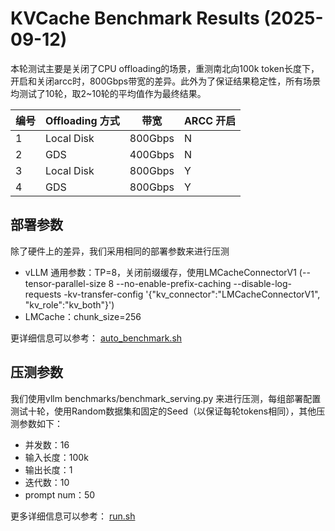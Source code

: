 # KVCache Benchmark Results (2025-09-12)

本轮测试主要是关闭了CPU offloading的场景，重测南北向100k token长度下，开启和关闭arcc时，800Gbps带宽的差异。此外为了保证结果稳定性，所有场景均测试了10轮，取2~10轮的平均值作为最终结果。


| 编号| Offloading 方式 |  带宽  |     ARCC 开启     |
| --- | ----------- | ----- | -------------------- |
| 1  |   Local Disk |  800Gbps      |       N      |
| 2  |   GDS        |  400Gbps      |       N      |
| 3  |   Local Disk        |  800Gbps      |       Y      |
| 4  |   GDS        |  800Gbps      |       Y      |


## 部署参数

除了硬件上的差异，我们采用相同的部署参数来进行压测

- vLLM 通用参数：TP=8，关闭前缀缓存，使用LMCacheConnectorV1 (--tensor-parallel-size 8 --no-enable-prefix-caching --disable-log-requests -kv-transfer-config '{\"kv_connector\":\"LMCacheConnectorV1\", \"kv_role\":\"kv_both\"}')
- LMCache：chunk_size=256

更详细信息可以参考： [auto_benchmark.sh](../tools/auto_benchmark.sh)

## 压测参数

我们使用vllm benchmarks/benchmark_serving.py 来进行压测，每组部署配置测试十轮，使用Random数据集和固定的Seed（以保证每轮tokens相同），其他压测参数如下：

- 并发数：16
- 输入长度：100k
- 输出长度：1
- 迭代数：10
- prompt num：50

更多详细信息可以参考： [run.sh](../tools/run.sh)
